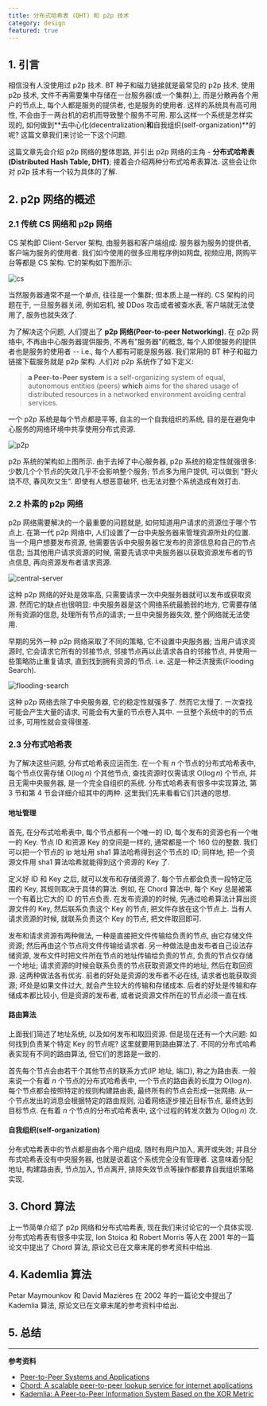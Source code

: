```yaml
---
title: 分布式哈希表 (DHT) 和 p2p 技术
category: design
featured: true
---
```

## 1. 引言
相信没有人没使用过 p2p 技术. BT 种子和磁力链接就是最常见的 p2p 技术, 使用 p2p 技术, 文件不再需要集中存储在一台服务器(或一个集群)上, 而是分散再各个用户的节点上, 每个人都是服务的提供者, 也是服务的使用者. 这样的系统具有高可用性, 不会由于一两台机的宕机而导致整个服务不可用. 那么这样一个系统是怎样实现的, 如何做到**去中心化(decentralization)**和**自我组织(self-organization)**的呢? 这篇文章我们来讨论一下这个问题.

这篇文章先会介绍 p2p 网络的整体思路, 并引出 p2p 网络的主角 - **分布式哈希表(Distributed Hash Table, DHT)**; 接着会介绍两种分布式哈希表算法. 这些会让你对 p2p 技术有一个较为具体的了解.

## 2. p2p 网络的概述

### 2.1 传统 CS 网络和 p2p 网络

CS 架构即 Client-Server 架构, 由服务器和客户端组成: 服务器为服务的提供者, 客户端为服务的使用者. 我们如今使用的很多应用程序例如网盘, 视频应用, 网购平台等都是 CS 架构. 它的架构如下图所示:

![cs]()

当然服务器通常不是一个单点, 往往是一个集群; 但本质上是一样的. CS 架构的问题在于, 一旦服务器关闭, 例如宕机, 被 DDos 攻击或者被查水表, 客户端就无法使用了, 服务也就失效了.

为了解决这个问题, 人们提出了 **p2p 网络(Peer-to-peer Networking)**. 在 p2p 网络中, 不再由中心服务器提供服务, 不再有"服务器"的概念, 每个人即使服务的提供者也是服务的使用者 -- i.e., 每个人都有可能是服务器. 我们常用的 BT 种子和磁力链接下载服务就是 p2p 架构. 人们对 p2p 系统作了如下定义:

> **a Peer-to-Peer system** is a self-organizing system of equal, autonomous entities (peers) **which** aims for the shared usage of distributed resources in a networked environment avoiding central services.

一个 p2p 系统是每个节点都是平等, 自主的一个自我组织的系统, 目的是在避免中心服务的网络环境中共享使用分布式资源.

![p2p]()

p2p 系统的架构如上图所示. 由于去掉了中心服务器, p2p 系统的稳定性就强很多: 少数几个个节点的失效几乎不会影响整个服务; 节点多为用户提供, 可以做到 "野火烧不尽, 春风吹又生". 即使有人想恶意破坏, 也无法对整个系统造成有效打击.

### 2.2 朴素的 p2p 网络

p2p 网络需要解决的一个最重要的问题就是, 如何知道用户请求的资源位于哪个节点上. 在第一代 p2p 网络中, 人们设置了一台中央服务器来管理资源所处的位置. 当一个用户想要发布资源, 他需要告诉中央服务器它发布的资源信息和自己的节点信息; 当其他用户请求资源的时候, 需要先请求中央服务器以获取资源发布者的节点信息, 再向资源发布者请求资源.

![central-server]()

这种 p2p 网络的好处是效率高, 只需要请求一次中央服务器就可以发布或获取资源. 然而它的缺点也很明显: 中央服务器是这个网络系统最脆弱的地方, 它需要存储所有资源的信息, 处理所有节点的请求; 一旦中央服务器失效, 整个网络就无法使用.

早期的另外一种 p2p 网络采取了不同的策略, 它不设置中央服务器; 当用户请求资源时, 它会请求它所有的邻接节点, 邻接节点再以此请求各自的邻接节点, 并使用一些策略防止重复请求, 直到找到拥有资源的节点. i.e. 这是一种泛洪搜索(Flooding Search).

![flooding-search]()

这种 p2p 网络去除了中央服务器, 它的稳定性就强多了. 然而它太慢了. 一次查找可能会产生大量的请求, 可能会有大量的节点卷入其中. 一旦整个系统中的的节点过多, 可用性就会变得很差.

### 2.3 分布式哈希表

为了解决这些问题, 分布式哈希表应运而生. 在一个有 $n$ 个节点的分布式哈希表中, 每个节点仅需存储 $\mathrm{O}(\log n)$ 个其他节点, 查找资源时仅需请求 $\mathrm{O}(\log n)$ 个节点, 并且无需中央服务器, 是一个完全自组织的系统. 分布式哈希表有很多中实现算法, 第 3 节和第 4 节会详细介绍其中的两种. 这里我们先来看看它们共通的思想.

#### 地址管理

首先, 在分布式哈希表中, 每个节点都有一个唯一的 ID, 每个发布的资源也有一个唯一的 Key. 节点 ID 和资源 Key 的空间是一样的, 通常都是一个 160 位的整数. 我们可以把一个节点的 ip 地址用 sha1 算法哈希得到这个节点的 ID; 同样地, 把一个资源文件用 sha1 算法哈希就能得到这个资源的 Key 了.

定义好 ID 和 Key 之后, 就可以发布和存储资源了. 每个节点都会负责一段特定范围的 Key, 其规则取决于具体的算法. 例如, 在 Chord 算法中, 每个 Key 总是被第一个有着比它大的 ID 的节点负责. 在发布资源的的时候, 先通过哈希算法计算出资源文件的 Key, 然后联系负责这个 Key 的节点, 把文件存放在这个节点上. 当有人请求资源的时候, 就联系负责这个 Key 的节点, 把文件取回即可.

发布和请求资源有两种做法, 一种是直接把文件传输给负责的节点, 由它存储文件资源; 然后再由这个节点将文件传输给请求者. 另一种做法是由发布者自己设法存储资源, 发布文件时把文件所在节点的地址传输给负责的节点, 负责的节点仅存储一个地址; 请求资源的时候会联系负责的节点获取资源文件的地址, 然后在取回资源. 这两种做法各有优劣. 前者的好处是资源的发布者不必在线, 请求者也能获取资源; 坏处是如果文件过大, 就会产生较大的传输和存储成本. 后者的好处是传输和存储成本都比较小, 但是资源的发布者, 或者说资源文件所在的节点必须一直在线.

#### 路由算法

上面我们简述了地址系统, 以及如何发布和取回资源. 但是现在还有一个大问题: 如何找到负责某个特定 Key 的节点呢? 这里就要用到路由算法了. 不同的分布式哈希表实现有不同的路由算法, 但它们的思路是一致的.

首先每个节点会由若干个其他节点的联系方式(IP 地址, 端口), 称之为路由表. 一般来说一个有着 $n$ 个节点的分布式哈希表中, 一个节点的路由表的长度为 $\mathrm{O}(\log{n})$. 每个节点都会按照特定的规则构建路由表, 最终所有的节点会形成一张网络. 从一个节点发出的消息会根据特定的路由规则, 沿着网络逐步接近目标节点, 最终达到目标节点. 在有着 $n$ 个节点的分布式哈希表中, 这个过程的转发次数为 $\mathrm{O}(\log{n})$ 次.

#### 自我组织(self-organization)

分布式哈希表中的节点都是由各个用户组成, 随时有用户加入, 离开或失效; 并且分布式哈希表没有中央服务器, 也就是说着这个系统完全没有管理者. 这意味着分配地址, 构建路由表, 节点加入, 节点离开, 排除失效节点等操作都要靠自我组织策略实现.

## 3. Chord 算法

上一节简单介绍了 p2p 网络和分布式哈希表, 现在我们来讨论它的一个具体实现. 分布式哈希表有很多中实现, Ion Stoica 和 Robert Morris 等人在 2001 年的一篇论文中提出了 Chord 算法, 原论文已在文章末尾的参考资料中给出.

## 4. Kademlia 算法

Petar Maymounkov 和 David Mazières 在 2002 年的一篇论文中提出了 Kademlia 算法, 原论文已在文章末尾的参考资料中给出.

## 5. 总结

---

**参考资料**
- [Peer-to-Peer Systems and Applications](https://www.springer.com/us/book/9783540291923)
- [Chord: A scalable peer-to-peer lookup service for internet applications](https://dl.acm.org/doi/abs/10.1145/964723.383071)
- [Kademlia: A Peer-to-Peer Information System Based on the XOR Metric](https://link.springer.com/chapter/10.1007/3-540-45748-8_5)
